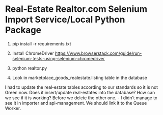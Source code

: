 # Real-Estate Realtor.com Selenium Import Service/Local Python Package

1. pip install -r requirements.txt<br>

2. Install ChromeDriver<be>
https://www.browserstack.com/guide/run-selenium-tests-using-selenium-chromedriver

3. python realtor.py<br>

4. Look in marketplace_goods_realestate.listing table in the database<be> 


I had to update the real-estate tables according to our standards so it is not Green now.
Does it insert/update real-estates into the database? How can we see if it is working? Before we delete the other one. - I didn't manage to see it in importer and api-management.
We should link it to the Queue Worker.
